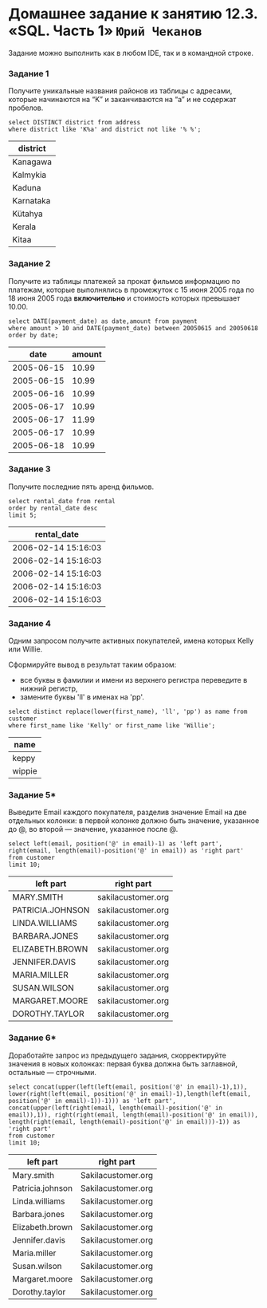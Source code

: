 # Домашнее задание к занятию 12.3. «SQL. Часть 1» `Юрий Чеканов`

Задание можно выполнить как в любом IDE, так и в командной строке.

### Задание 1

Получите уникальные названия районов из таблицы с адресами, которые начинаются на “K” и заканчиваются на “a” и не содержат пробелов.

```mysql
select DISTINCT district from address
where district like 'K%a' and district not like '% %';
```

| district  |
| --------- |
| Kanagawa  |
| Kalmykia  |
| Kaduna    |
| Karnataka |
| Kütahya   |
| Kerala    |
| Kitaa     |

### Задание 2

Получите из таблицы платежей за прокат фильмов информацию по платежам, которые выполнялись в промежуток с 15 июня 2005 года по 18 июня 2005 года **включительно** и стоимость которых превышает 10.00.

```mysql
select DATE(payment_date) as date,amount from payment
where amount > 10 and DATE(payment_date) between 20050615 and 20050618
order by date;
```

| date       | amount |
| ---------- | ------ |
| 2005-06-15 | 10.99  |
| 2005-06-15 | 10.99  |
| 2005-06-16 | 10.99  |
| 2005-06-17 | 10.99  |
| 2005-06-17 | 11.99  |
| 2005-06-17 | 10.99  |
| 2005-06-18 | 10.99  |

### Задание 3

Получите последние пять аренд фильмов.

```mysql
select rental_date from rental
order by rental_date desc
limit 5;
```

| rental_date         |
| ------------------- |
| 2006-02-14 15:16:03 |
| 2006-02-14 15:16:03 |
| 2006-02-14 15:16:03 |
| 2006-02-14 15:16:03 |
| 2006-02-14 15:16:03 |

### Задание 4

Одним запросом получите активных покупателей, имена которых Kelly или Willie.

Сформируйте вывод в результат таким образом:

- все буквы в фамилии и имени из верхнего регистра переведите в нижний регистр,
- замените буквы 'll' в именах на 'pp'.

```mysql
select distinct replace(lower(first_name), 'll', 'pp') as name from customer
where first_name like 'Kelly' or first_name like 'Willie';
```

| name   |
| ------ |
| keppy  |
| wippie |

### Задание 5*

Выведите Email каждого покупателя, разделив значение Email на две отдельных колонки: в первой колонке должно быть значение, указанное до @, во второй — значение, указанное после @.

```mysql
select left(email, position('@' in email)-1) as 'left part', 
right(email, length(email)-position('@' in email)) as 'right part' 
from customer 
limit 10;
```



| left part        | right part         |
| ---------------- | ------------------ |
| MARY.SMITH       | sakilacustomer.org |
| PATRICIA.JOHNSON | sakilacustomer.org |
| LINDA.WILLIAMS   | sakilacustomer.org |
| BARBARA.JONES    | sakilacustomer.org |
| ELIZABETH.BROWN  | sakilacustomer.org |
| JENNIFER.DAVIS   | sakilacustomer.org |
| MARIA.MILLER     | sakilacustomer.org |
| SUSAN.WILSON     | sakilacustomer.org |
| MARGARET.MOORE   | sakilacustomer.org |
| DOROTHY.TAYLOR   | sakilacustomer.org |

### Задание 6*

Доработайте запрос из предыдущего задания, скорректируйте значения в новых колонках: первая буква должна быть заглавной, остальные — строчными.

```mysql
select concat(upper(left(left(email, position('@' in email)-1),1)), lower(right(left(email, position('@' in email)-1),length(left(email, position('@' in email)-1))-1))) as 'left part', 
concat(upper(left(right(email, length(email)-position('@' in email)),1)), right(right(email, length(email)-position('@' in email)), length(right(email, length(email)-position('@' in email)))-1)) as 'right part' 
from customer 
limit 10;
```

| left part        | right part         |
| ---------------- | ------------------ |
| Mary.smith       | Sakilacustomer.org |
| Patricia.johnson | Sakilacustomer.org |
| Linda.williams   | Sakilacustomer.org |
| Barbara.jones    | Sakilacustomer.org |
| Elizabeth.brown  | Sakilacustomer.org |
| Jennifer.davis   | Sakilacustomer.org |
| Maria.miller     | Sakilacustomer.org |
| Susan.wilson     | Sakilacustomer.org |
| Margaret.moore   | Sakilacustomer.org |
| Dorothy.taylor   | Sakilacustomer.org |